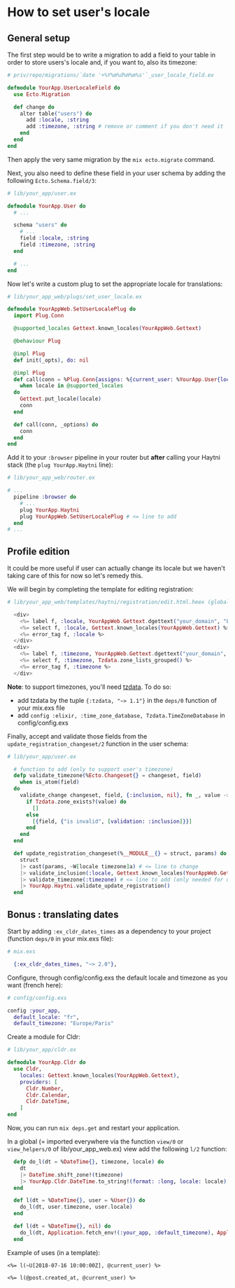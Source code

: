 # How to set user's locale

## General setup

The first step would be to write a migration to add a field to your table in order to store users's locale and, if you want to, also its timezone:

```elixir
# priv/repo/migrations/`date '+%Y%m%d%H%m%s'`_user_locale_field.ex

defmodule YourApp.UserLocaleField do
  use Ecto.Migration

  def change do
    alter table("users") do
      add :locale, :string
      add :timezone, :string # remove or comment if you don't need it
    end
  end
end
```

Then apply the very same migration by the `mix ecto.migrate` command.

Next, you also need to define these field in your user schema by adding the following `Ecto.Schema.field/3`:

```elixir
# lib/your_app/user.ex

defmodule YourApp.User do
  # ...

  schema "users" do
    # ...
    field :locale, :string
    field :timezone, :string
  end

  # ...
end
```

Now let's write a custom plug to set the appropriate locale for translations:

```elixir
# lib/your_app_web/plugs/set_user_locale.ex

defmodule YourAppWeb.SetUserLocalePlug do
  import Plug.Conn

  @supported_locales Gettext.known_locales(YourAppWeb.Gettext)

  @behaviour Plug

  @impl Plug
  def init(_opts), do: nil

  @impl Plug
  def call(conn = %Plug.Conn{assigns: %{current_user: %YourApp.User{locale: locale}}}, _options)
    when locale in @supported_locales
  do
    Gettext.put_locale(locale)
    conn
  end

  def call(conn, _options) do
    conn
  end
end
```

Add it to your `:browser` pipeline in your router but **after** calling your Haytni stack (the `plug YourApp.Haytni` line):

```elixir
# lib/your_app_web/router.ex

# ...
  pipeline :browser do
    # ...
    plug YourApp.Haytni
    plug YourAppWeb.SetUserLocalePlug # <= line to add
  end
# ...
```

## Profile edition

It could be more useful if user can actually change its locale but we haven't taking care of this for now so let's remedy this.

We will begin by completing the template for editing registration:

```eex
# lib/your_app_web/templates/haytni/registration/edit.html.heex (global) or lib/your_app_web/templates/haytni/user/registration/edit.html.heex (scoped)

  <div>
    <%= label f, :locale, YourAppWeb.Gettext.dgettext("your_domain", "Locale") %>
    <%= select f, :locale, Gettext.known_locales(YourAppWeb.Gettext) %>
    <%= error_tag f, :locale %>
  </div>
  <div>
    <%= label f, :timezone, YourAppWeb.Gettext.dgettext("your_domain", "Timezone") %>
    <%= select f, :timezone, Tzdata.zone_lists_grouped() %>
    <%= error_tag f, :timezone %>
  </div>
```

**Note**: to support timezones, you'll need [tzdata](https://hex.pm/packages/tzdata). To do so:

* add tzdata by the tuple `{:tzdata, "~> 1.1"}` in the `deps/0` function of your mix.exs file
* add `config :elixir, :time_zone_database, Tzdata.TimeZoneDatabase` in config/config.exs

Finally, accept and validate those fields from the `update_registration_changeset/2` function in the user schema:

```elixir
# lib/your_app/user.ex

  # function to add (only to support user's timezone)
  defp validate_timezone(%Ecto.Changeset{} = changeset, field)
    when is_atom(field)
  do
    validate_change changeset, field, {:inclusion, nil}, fn _, value ->
      if Tzdata.zone_exists?(value) do
        []
      else
        [{field, {"is invalid", [validation: :inclusion]}}]
      end
    end
  end

  def update_registration_changeset(%__MODULE__{} = struct, params) do
    struct
    |> cast(params, ~W[locale timezone]a) # <= line to change
    |> validate_inclusion(:locale, Gettext.known_locales(YourAppWeb.Gettext)) # <= line to add
    |> validate_timezone(:timezone) # <= line to add (only needed for user to have a timezone)
    |> YourApp.Haytni.validate_update_registration()
  end
```

## Bonus : translating dates

Start by adding `:ex_cldr_dates_times` as a dependency to your project (function `deps/0` in your mix.exs file):

```elixir
# mix.exs

  {:ex_cldr_dates_times, "~> 2.0"},
```

Configure, through config/config.exs the default locale and timezone as you want (french here):

```elixir
# config/config.exs

config :your_app,
  default_locale: "fr",
  default_timezone: "Europe/Paris"
```

Create a module for Cldr:

```elixir
# lib/your_app/cldr.ex

defmodule YourApp.Cldr do
  use Cldr,
    locales: Gettext.known_locales(YourAppWeb.Gettext),
    providers: [
      Cldr.Number,
      Cldr.Calendar,
      Cldr.DateTime,
    ]
end
```

Now, you can run `mix deps.get` and restart your application.

In a global (= imported everywhere via the function `view/0` or `view_helpers/0` of lib/your_app_web.ex) view add the following `l/2` function:

```elixir
  defp do_l(dt = %DateTime{}, timezone, locale) do
    dt
    |> DateTime.shift_zone!(timezone)
    |> YourApp.Cldr.DateTime.to_string!(format: :long, locale: locale)
  end

  def l(dt = %DateTime{}, user = %User{}) do
    do_l(dt, user.timezone, user.locale)
  end

  def l(dt = %DateTime{}, nil) do
    do_l(dt, Application.fetch_env!(:your_app, :default_timezone), Application.fetch_env!(:your_app, :default_locale))
  end
```

Example of uses (in a template):

```
<%= l(~U[2018-07-16 10:00:00Z], @current_user) %>

<%= l(@post.created_at, @current_user) %>
```
